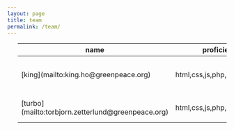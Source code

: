 ```yaml
---
layout: page
title: team
permalink: /team/
---
```

<ul class="post-list">
  <table>
    <thead>
      <th>name</th>
      <th>proficiencies</th>
      <th>projects</th>
      <th>location</th>
    </thead>
    <tr>
      <td>[king](mailto:king.ho@greenpeace.org)</td>
      <td>html,css,js,php,node,c,c++,c#</td>
      <td>[plastics tracking](https://gptechlab.github.io/project/2017/09/18/plastic-tracking-app.html), [passbolt](https://gptechlab.github.io/project/2017/09/18/passbolt.html)</td>
      <td>Amsterdam, Netherlands</td>
    </tr>
    <tr>
      <td>[turbo](mailto:torbjorn.zetterlund@greenpeace.org)</td>
      <td>html,css,js,php,node</td>
      <td>[plastics tracking](https://gptechlab.github.io/project/2017/09/18/plastic-tracking-app.html)</td>
      <td>Amsterdam, Netherlands</td>
    </tr>
  </table>    
</ul>
